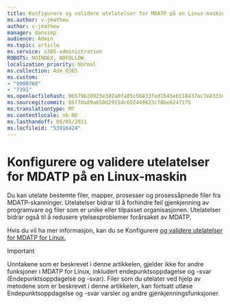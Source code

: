 ```yaml
---
title: Konfigurere og validere utelatelser for MDATP på en Linux-maskin
ms.author: v-jmathew
author: v-jmathew
manager: dansimp
audience: Admin
ms.topic: article
ms.service: o365-administration
ROBOTS: NOINDEX, NOFOLLOW
localization_priority: Normal
ms.collection: Adm_O365
ms.custom:
- "9000760"
- "7391"
ms.openlocfilehash: 96579b28923e392a0fa05c56833fed1b45eb118437ac7e8333c610ed69126f8e
ms.sourcegitcommit: b5f7da89a650d2915dc652449623c78be6247175
ms.translationtype: MT
ms.contentlocale: nb-NO
ms.lasthandoff: 08/05/2021
ms.locfileid: "53916424"
---
```

# <a name="configure-and-validate-exclusions-for-mdatp-on-a-linux-machine"></a>Konfigurere og validere utelatelser for MDATP på en Linux-maskin

Du kan utelate bestemte filer, mapper, prosesser og prosessåpnede filer fra MDATP-skanninger. Utelatelser bidrar til å forhindre feil gjenkjenning av programvare og filer som er unike eller tilpasset organisasjonen. Utelatelser bidrar også til å redusere ytelsesproblemer forårsaket av MDATP.

Hvis du vil ha mer informasjon, kan du se Konfigurere [og validere utelatelser for MDATP for Linux.](https://go.microsoft.com/fwlink/?linkid=2144517)

> [!IMPORTANT]
> Unntakene som er beskrevet i denne artikkelen, gjelder ikke for andre funksjoner i MDATP for Linux, inkludert endepunktsoppdagelse og -svar (Endepunktsoppdagelse og -svar). Filer som du utelater ved hjelp av metodene som er beskrevet i denne artikkelen, kan fortsatt utløse Endepunktsoppdagelse og -svar varsler og andre gjenkjenningsfunksjoner.
